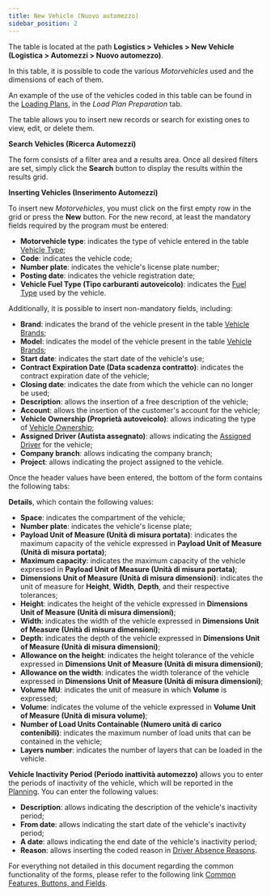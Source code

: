 ```yaml
---
title: New Vehicle (Nuovo automezzo)
sidebar_position: 2
---
```


The table is located at the path **Logistics > Vehicles > New Vehicle (Logistica > Automezzi > Nuovo automezzo)**.

In this table, it is possible to code the various *Motorvehicles* used and the dimensions of each of them.

An example of the use of the vehicles coded in this table can be found in the [Loading Plans](/docs/logistics/load-plans/create-plan/), in the *Load Plan Preparation* tab.

The table allows you to insert new records or search for existing ones to view, edit, or delete them.

**Search Vehicles (Ricerca Automezzi)**

The form consists of a filter area and a results area. Once all desired filters are set, simply click the **Search** button to display the results within the results grid.

**Inserting Vehicles (Inserimento Automezzi)**

To insert new *Motorvehicles*, you must click on the first empty row in the grid or press the **New** button. For the new record, at least the mandatory fields required by the program must be entered:

- **Motorvehicle type**: indicates the type of vehicle entered in the table [Vehicle Type](/docs/configurations/tables/logistics/motorvehicle-Type);          
- **Code**: indicates the vehicle code;       
- **Number plate**: indicates the vehicle's license plate number;      
- **Posting date**: indicates the vehicle registration date;          
- **Vehicle Fuel Type (Tipo carburanti autoveicolo)**: indicates the [Fuel Type](/docs/configurations/tables/logistics/motorvehicle-gas-type) used by the vehicle.

Additionally, it is possible to insert non-mandatory fields, including:

- **Brand**: indicates the brand of the vehicle present in the table [Vehicle Brands](/docs/configurations/tables/logistics/motorvehicle-brands);             
- **Model**: indicates the model of the vehicle present in the table [Vehicle Brands](/docs/configurations/tables/logistics/motorvehicle-brands);        
- **Start date**: indicates the start date of the vehicle's use;     
- **Contract Expiration Date (Data scadenza contratto)**: indicates the contract expiration date of the vehicle;     
- **Closing date**: indicates the date from which the vehicle can no longer be used;     
- **Description**: allows the insertion of a free description of the vehicle;       
- **Account**: allows the insertion of the customer's account for the vehicle;        
- **Vehicle Ownership (Proprietà autoveicolo)**: allows indicating the type of [Vehicle Ownership](/docs/configurations/tables/logistics/motorvehicle-ownership);        
- **Assigned Driver (Autista assegnato)**: allows indicating the [Assigned Driver](/docs/logistics/motorvehicles/motorvehicle-drivers) for the vehicle;        
- **Company branch**: allows indicating the company branch;        
- **Project**: allows indicating the project assigned to the vehicle.        

Once the header values have been entered, the bottom of the form contains the following tabs:

**Details**, which contain the following values:

- **Space**: indicates the compartment of the vehicle;                  
- **Number plate**: indicates the vehicle's license plate;             
- **Payload Unit of Measure (Unità di misura portata)**: indicates the maximum capacity of the vehicle expressed in **Payload Unit of Measure (Unità di misura portata)**;         
- **Maximum capacity**: indicates the maximum capacity of the vehicle expressed in **Payload Unit of Measure (Unità di misura portata)**;                  
- **Dimensions Unit of Measure (Unità di misura dimensioni)**: indicates the unit of measure for **Height**, **Width**, **Depth**, and their respective tolerances;      
- **Height**: indicates the height of the vehicle expressed in **Dimensions Unit of Measure (Unità di misura dimensioni)**;         
- **Width**: indicates the width of the vehicle expressed in **Dimensions Unit of Measure (Unità di misura dimensioni)**;                 
- **Depth**: indicates the depth of the vehicle expressed in **Dimensions Unit of Measure (Unità di misura dimensioni)**;                 
- **Allowance on the height**: indicates the height tolerance of the vehicle expressed in **Dimensions Unit of Measure (Unità di misura dimensioni)**;           
- **Allowance on the width**: indicates the width tolerance of the vehicle expressed in **Dimensions Unit of Measure (Unità di misura dimensioni)**;       
- **Volume MU**: indicates the unit of measure in which **Volume** is expressed;                    
- **Volume**: indicates the volume of the vehicle expressed in **Volume Unit of Measure (Unità di misura volume)**;                 
- **Number of Load Units Containable (Numero unità di carico contenibili)**: indicates the maximum number of load units that can be contained in the vehicle;
- **Layers number**: indicates the number of layers that can be loaded in the vehicle.

**Vehicle Inactivity Period (Periodo inattività automezzo)** allows you to enter the periods of inactivity of the vehicle, which will be reported in the [Planning](/docs/logistics/shipping/calendar).
You can enter the following values:

- **Description**: allows indicating the description of the vehicle's inactivity period;          
- **From date**: allows indicating the start date of the vehicle's inactivity period;          
- **A date**: allows indicating the end date of the vehicle's inactivity period;          
- **Reason**: allows inserting the coded reason in [Driver Absence Reasons](/docs/configurations/tables/logistics/driver-off-time-reasons/).

For everything not detailed in this document regarding the common functionality of the forms, please refer to the following link [Common Features, Buttons, and Fields](/docs/guide/common).